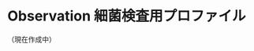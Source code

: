 # Observation 細菌検査用プロファイル

（現在作成中）

<!--
## 構造定義
(リソース定義全般の概略記載します)

### 想定シナリオ
(想定しているユースケースを記述します)

### スコープ
(対象としているスコープ／対象としないスコープについて記載します)


## リソース定義

{{tree:FHIRJPIGWG/jpobservationmicrobiology,snapshot}}

### 必須要素
(必須要素についての説明を行います）

### Extensions定義
(拡張を行った場合、ここに説明を記載します）


## 利用方法
（Search Parameter中心に記載を行います。）


## 注意事項
(全体に対する注意事項等、その他の部分について記載します。）## 
-->